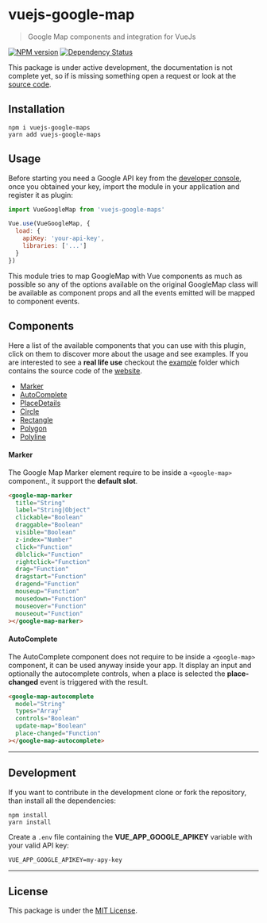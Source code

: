# vuejs-google-map

> Google Map components and integration for VueJs

[![NPM version][npm-image]][npm-url] [![Dependency Status][daviddm-image]][daviddm-url]

This package is under active development, the documentation is not complete yet, so if is missing something open a
 request or look at the [source code](https://github.com/chantouchsek/vuejs-google-map).

## Installation

```
npm i vuejs-google-maps
yarn add vuejs-google-maps
```

## Usage

Before starting you need a Google API key from the [developer console](http://console.developers.google.com/), once you obtained your key, import the module in your application and register it as plugin:

```js
import VueGoogleMap from 'vuejs-google-maps'

Vue.use(VueGoogleMap, {
  load: {
    apiKey: 'your-api-key',
    libraries: ['...']
  }
})
```

This module tries to map GoogleMap with Vue components as much as possible so any of the options available on the original GoogleMap class will be available as component props and all the events emitted will be mapped to component events.

## Components

Here a list of the available components that you can use with this plugin, click on them to discover more about the usage and see examples. If you are interested to see a __real life use__ checkout the [example](https://github.com/chantouchsek/vuejs-google-maps/tree/master/demo) folder which contains the source code of the [website]().

* [Marker](#marker)
* [AutoComplete](#autocomplete)
* [PlaceDetails](#placedetails)
* [Circle](#circle)
* [Rectangle](#rectangle)
* [Polygon](#polygon)
* [Polyline](#polyline)


#### Marker

The Google Map Marker element require to be inside a `<google-map>` component., it support the __default slot__.

```html
<google-map-marker
  title="String"
  label="String|Object"
  clickable="Boolean"
  draggable="Boolean"
  visible="Boolean"
  z-index="Number"
  click="Function"
  dblclick="Function"
  rightclick="Function"
  drag="Function"
  dragstart="Function"
  dragend="Function"
  mouseup="Function"
  mousedown="Function"
  mouseover="Function"
  mouseout="Function"
></google-map-marker>
```

#### AutoComplete

The AutoComplete component does not require to be inside a `<google-map>` component, it can be used anyway inside your app. It display an input and optionally the autocomplete controls, when a place is selected the __place-changed__ event is triggered with the result.

```html
<google-map-autocomplete
  model="String"
  types="Array"
  controls="Boolean"
  update-map="Boolean"
  place-changed="Function"
></google-map-autocomplete>
```

---

## Development

If you want to contribute in the development clone or fork the repository, than install all the dependencies:

```
npm install
yarn install
```

Create a `.env` file containing the __VUE_APP_GOOGLE_APIKEY__ variable with your valid API key:

```env
VUE_APP_GOOGLE_APIKEY=my-apy-key
```

---

## License

This package is under the [MIT License](LICENSE).

[npm-image]: https://badge.fury.io/js/vuejs-google-maps.svg
[npm-url]: https://npmjs.org/package/vuejs-google-maps
[daviddm-image]: https://david-dm.org/chantouchsek/vuejs-google-maps.svg?theme=shields.io
[daviddm-url]: https://david-dm.org/chantouchsek/vuejs-google-maps.svg
